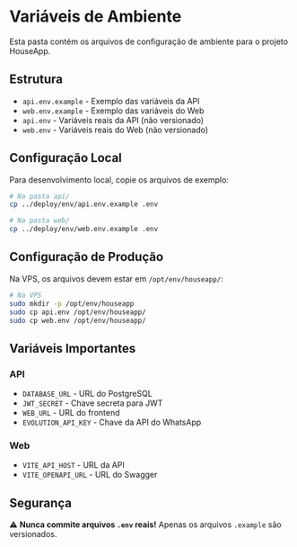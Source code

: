# Variáveis de Ambiente

Esta pasta contém os arquivos de configuração de ambiente para o projeto HouseApp.

## Estrutura

- `api.env.example` - Exemplo das variáveis da API
- `web.env.example` - Exemplo das variáveis do Web
- `api.env` - Variáveis reais da API (não versionado)
- `web.env` - Variáveis reais do Web (não versionado)

## Configuração Local

Para desenvolvimento local, copie os arquivos de exemplo:

```bash
# Na pasta api/
cp ../deploy/env/api.env.example .env

# Na pasta web/
cp ../deploy/env/web.env.example .env
```

## Configuração de Produção

Na VPS, os arquivos devem estar em `/opt/env/houseapp/`:

```bash
# Na VPS
sudo mkdir -p /opt/env/houseapp
sudo cp api.env /opt/env/houseapp/
sudo cp web.env /opt/env/houseapp/
```

## Variáveis Importantes

### API
- `DATABASE_URL` - URL do PostgreSQL
- `JWT_SECRET` - Chave secreta para JWT
- `WEB_URL` - URL do frontend
- `EVOLUTION_API_KEY` - Chave da API do WhatsApp

### Web
- `VITE_API_HOST` - URL da API
- `VITE_OPENAPI_URL` - URL do Swagger

## Segurança

⚠️ **Nunca commite arquivos `.env` reais!** Apenas os arquivos `.example` são versionados.
